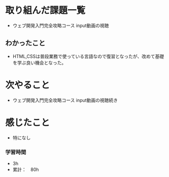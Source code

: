 # 取り組んだ課題一覧
- ウェブ開発入門完全攻略コース
  input動画の視聴

## わかったこと
- HTML,CSSは普段業務で使っている言語なので復習となったが、改めて基礎を学ぶ良い機会となった。

# 次やること
- ウェブ開発入門完全攻略コース
  input動画の視聴続き

# 感じたこと
- 特になし


### 学習時間
- 3h
- 累計：　80h
